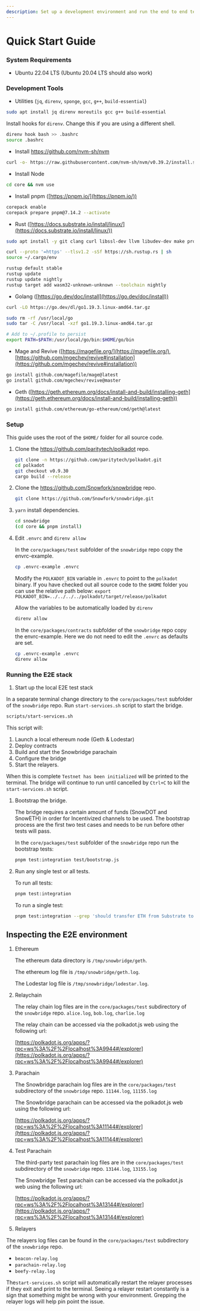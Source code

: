 ```yaml
---
description: Set up a development environment and run the end to end test stack.
---
```


# Quick Start Guide

### System Requirements

* Ubuntu 22.04 LTS (Ubuntu 20.04 LTS should also work)

### Development Tools

* Utilities (`jq`, `direnv`, `sponge`, `gcc`, `g++`, `build-essential`)

```bash
sudo apt install jq direnv moreutils gcc g++ build-essential
```

Install hooks for `direnv`. Change this if you are using a different shell.

```bash
direnv hook bash >> .bashrc
source .bashrc
```

* Install https://github.com/nvm-sh/nvm

```bash
curl -o- https://raw.githubusercontent.com/nvm-sh/nvm/v0.39.2/install.sh | bash
```

* Install Node

```bash
cd core && nvm use
```

* Install pnpm ([https://pnpm.io/](https://pnpm.io/))

```bash
corepack enable
corepack prepare pnpm@7.14.2 --activate
```

* Rust ([https://docs.substrate.io/install/linux/](https://docs.substrate.io/install/linux/))

```bash
sudo apt install -y git clang curl libssl-dev llvm libudev-dev make protobuf-compiler

curl --proto '=https' --tlsv1.2 -sSf https://sh.rustup.rs | sh
source ~/.cargo/env

rustup default stable
rustup update
rustup update nightly
rustup target add wasm32-unknown-unknown --toolchain nightly
```

* Golang ([https://go.dev/doc/install](https://go.dev/doc/install))

```bash
curl -LO https://go.dev/dl/go1.19.3.linux-amd64.tar.gz

sudo rm -rf /usr/local/go
sudo tar -C /usr/local -xzf go1.19.3.linux-amd64.tar.gz

# Add to ~/.profile to persist
export PATH=$PATH:/usr/local/go/bin:$HOME/go/bin
```

* Mage and Revive ([https://magefile.org/](https://magefile.org/), [https://github.com/mgechev/revive#installation](https://github.com/mgechev/revive#installation))

```bash
go install github.com/magefile/mage@latest
go install github.com/mgechev/revive@master
```

* Geth ([https://geth.ethereum.org/docs/install-and-build/installing-geth](https://geth.ethereum.org/docs/install-and-build/installing-geth))

```bash
go install github.com/ethereum/go-ethereum/cmd/geth@latest
```

### Setup

This guide uses the root of the `$HOME/` folder for all source code.

1.  Clone the https://github.com/paritytech/polkadot repo.

    ```bash
    git clone -n https://github.com/paritytech/polkadot.git
    cd polkadot
    git checkout v0.9.30
    cargo build --release
    ```
2.  Clone the https://github.com/Snowfork/snowbridge repo.

    ```bash
    git clone https://github.com/Snowfork/snowbridge.git
    ```
3.  `yarn` install dependencies.

    ```bash
    cd snowbridge
    (cd core && pnpm install)
    ```
4.  Edit `.envrc` and `direnv allow`

    In the `core/packages/test` subfolder of the `snowbridge` repo copy the envrc-example.

    ```bash
    cp .envrc-example .envrc
    ```

    Modify the `POLKADOT_BIN` variable in `.envrc` to point to the `polkadot` binary. If you have checked out all source code to the `$HOME` folder you can use the relative path below: `export POLKADOT_BIN=../../../../polkadot/target/release/polkadot`

    Allow the variables to be automatically loaded by `direnv`

    ```bash
    direnv allow
    ```

    In the `core/packages/contracts` subfolder of the `snowbridge` repo copy the envrc-example. Here we do not need to edit the `.envrc` as defaults are set.

    ```bash
    cp .envrc-example .envrc
    direnv allow
    ```

### Running the E2E stack

1. Start up the local E2E test stack

In a separate terminal change directory to the `core/packages/test` subfolder of the `snowbridge` repo. Run `start-services.sh` script to start the bridge.

```bash
scripts/start-services.sh
```

This script will:

1. Launch a local ethereum node (Geth & Lodestar)
2. Deploy contracts
3. Build and start the Snowbridge parachain
4. Configure the bridge
5. Start the relayers.

When this is complete `Testnet has been initialized` will be printed to the terminal. The bridge will continue to run until cancelled by `Ctrl+C` to kill the `start-services.sh` script.

1.  Bootstrap the bridge.

    The bridge requires a certain amount of funds (SnowDOT and SnowETH) in order for Incentivized channels to be used. The bootstrap process are the first two test cases and needs to be run before other tests will pass.

    In the `core/packages/test` subfolder of the `snowbridge` repo run the bootstrap tests:

    ```bash
    pnpm test:integration test/bootstrap.js
    ```
2.  Run any single test or all tests.

    To run all tests:

    ```bash
    pnpm test:integration
    ```

    To run a single test:

    ```bash
    pnpm test:integration --grep 'should transfer ETH from Substrate to Ethereum \(incentivized channel\)'
    ```

    ###

## Inspecting the E2E environment

1.  Ethereum

    The ethereum data directory is `/tmp/snowbridge/geth`.

    The ethereum log file is `/tmp/snowbridge/geth.log`.

    The Lodestar log file is `/tmp/snowbridge/lodestar.log`.
2.  Relaychain

    The relay chain log files are in the `core/packages/test` subdirectory of the `snowbridge` repo. `alice.log`, `bob.log`, `charlie.log`

    The relay chain can be accessed via the polkadot.js web using the following url:

    [https://polkadot.js.org/apps/?rpc=ws%3A%2F%2Flocalhost%3A9944#/explorer](https://polkadot.js.org/apps/?rpc=ws%3A%2F%2Flocalhost%3A9944#/explorer)
3.  Parachain

    The Snowbridge parachain log files are in the `core/packages/test` subdirectory of the `snowbridge` repo. `11144.log`, `11155.log`

    The Snowbridge parachain can be accessed via the polkadot.js web using the following url:

    [https://polkadot.js.org/apps/?rpc=ws%3A%2F%2Flocalhost%3A11144#/explorer](https://polkadot.js.org/apps/?rpc=ws%3A%2F%2Flocalhost%3A11144#/explorer)
4.  Test Parachain

    The third-party test parachain log files are in the `core/packages/test` subdirectory of the `snowbridge` repo. `13144.log`, `13155.log`

    The Snowbridge Test parachain can be accessed via the polkadot.js web using the following url:

    [https://polkadot.js.org/apps/?rpc=ws%3A%2F%2Flocalhost%3A13144#/explorer](https://polkadot.js.org/apps/?rpc=ws%3A%2F%2Flocalhost%3A13144#/explorer)
5. Relayers

The relayers log files can be found in the `core/packages/test` subdirectory of the `snowbridge` repo.

* `beacon-relay.log`
* `parachain-relay.log`
* `beefy-relay.log`

The`start-services.sh` script will automatically restart the relayer processes if they exit and print to the terminal. Seeing a relayer restart constantly is a sign that something might be wrong with your environment. Grepping the relayer logs will help pin point the issue.
